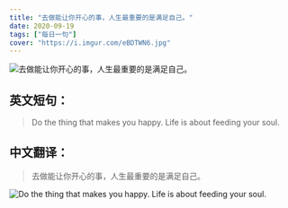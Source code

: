 ```yaml
---
title: "去做能让你开心的事，人生最重要的是满足自己。"
date: 2020-09-19
tags: ["每日一句"]
cover: "https://i.imgur.com/eBDTWN6.jpg"
---
```


![去做能让你开心的事，人生最重要的是满足自己。](https://i.imgur.com/IqyQ3Ib.jpg)

## 英文短句：
> Do the thing that makes you happy. Life is about feeding your soul.

<!--more-->

## 中文翻译：
> 去做能让你开心的事，人生最重要的是满足自己。

![Do the thing that makes you happy. Life is about feeding your soul.](https://i.imgur.com/05EP13v.jpg)

